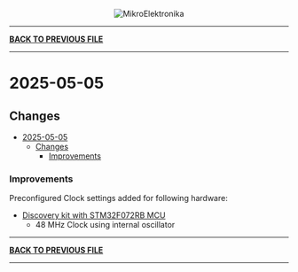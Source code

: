 
<p align="center">
  <img src="http://www.mikroe.com/img/designs/beta/logo_small.png?raw=true" alt="MikroElektronika"/>
</p>

---

**[BACK TO PREVIOUS FILE](../changelog.md)**

---

# 2025-05-05

## Changes

- [2025-05-05](#2025-05-05)
  - [Changes](#changes)
    + [Improvements](#improvements)

### Improvements

Preconfigured Clock settings added for following hardware:

+ [Discovery kit with STM32F072RB MCU](https://www.st.com/content/st_com/en/products/evaluation-tools/product-evaluation-tools/mcu-mpu-eval-tools/stm32-mcu-mpu-eval-tools/stm32-discovery-kits/32f072bdiscovery.html)
  + 48 MHz Clock using internal oscillator

---

**[BACK TO PREVIOUS FILE](../changelog.md)**

---
